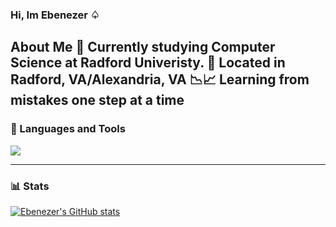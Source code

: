 ### Hi, Im Ebenezer ♤


About Me
🏫 Currently studying Computer Science at Radford Univeristy.
📍 Located in Radford, VA/Alexandria, VA
📉📈 Learning from mistakes one step at a time 
---
### 🧰 Languages and Tools
 <img src="https://skillicons.dev/icons?i=java,javascript,bootstrap,html,css,vscode,github,figma,git,firebase" />

---

### 📊 Stats
[![Ebenezer's GitHub stats](https://github-readme-stats.vercel.app/api?username=Ebenmars&theme=dark)](https://github.com/Ebenmars/github-readme-stats)                        


